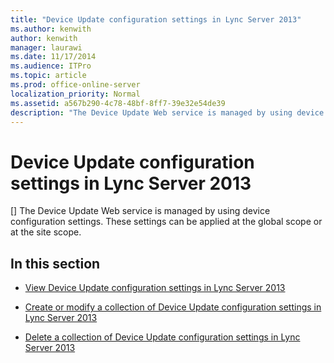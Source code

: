 ```yaml
---
title: "Device Update configuration settings in Lync Server 2013"
ms.author: kenwith
author: kenwith
manager: laurawi
ms.date: 11/17/2014
ms.audience: ITPro
ms.topic: article
ms.prod: office-online-server
localization_priority: Normal
ms.assetid: a567b290-4c78-48bf-8ff7-39e32e54de39
description: "The Device Update Web service is managed by using device configuration settings. These settings can be applied at the global scope or at the site scope."
---
```


# Device Update configuration settings in Lync Server 2013
[]
The Device Update Web service is managed by using device configuration settings. These settings can be applied at the global scope or at the site scope. 
  
## In this section

- [View Device Update configuration settings in Lync Server 2013](view-device-update-configuration-settings.md)
    
- [Create or modify a collection of Device Update configuration settings in Lync Server 2013](create-or-modify-a-collection-of-device-update-configuration-settings.md)
    
- [Delete a collection of Device Update configuration settings in Lync Server 2013](delete-a-collection-of-device-update-configuration-settings.md)
    

